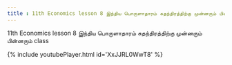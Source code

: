 ```yaml
---
title : 11th Economics lesson 8 இந்திய பொருளாதாரம் சுதந்திரத்திற்கு முன்னரும் பின்னரும் class
---
```


11th Economics lesson 8 இந்திய பொருளாதாரம் சுதந்திரத்திற்கு முன்னரும் பின்னரும் class



{% include youtubePlayer.html id='XxJJRL0WwT8' %}
